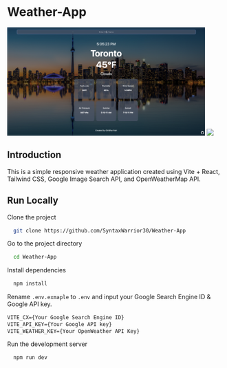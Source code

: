 # Weather-App

<img width='460' src="./public/UserInterface.png"/>
<img width='200' src="./public/MobileUserInterface.gif"/>

## Introduction
This is a simple responsive weather application created using Vite + React, Tailwind CSS, Google Image Search API, and OpenWeatherMap API. </br>

## Run Locally
Clone the project
```bash
  git clone https://github.com/SyntaxWarrior30/Weather-App
```
Go to the project directory
```bash
  cd Weather-App
```
Install dependencies
```bash
  npm install
```
Rename `.env.exmaple` to `.env` and input your Google Search Engine ID & Google API key. </br>
```
VITE_CX={Your Google Search Engine ID}
VITE_API_KEY={Your Google API key}
VITE_WEATHER_KEY={Your OpenWeather API Key}
```
Run the development server
```bash
  npm run dev
```


